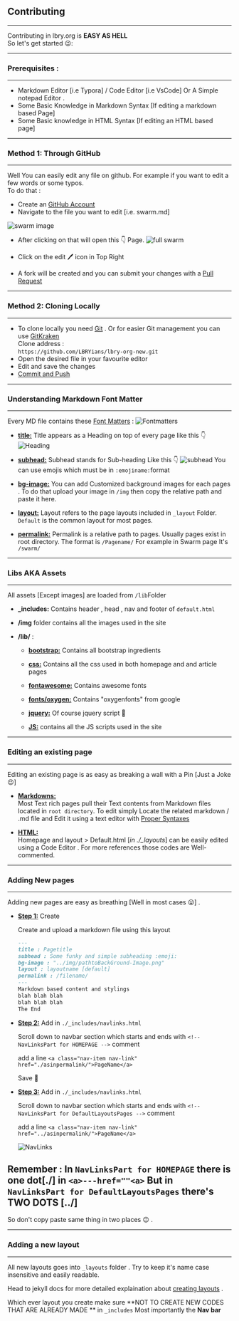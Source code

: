 ## Contributing
-------------
Contributing in lbry.org is **EASY AS HELL** <br>
So let's get started 😉: <br>

---------
### Prerequisites :
---------
- Markdown Editor [i.e Typora] / Code Editor [i.e VsCode] Or A Simple notepad Editor .
- Some Basic Knowledge in Markdown Syntax [If editing a markdown based Page]
- Some Basic knowledge in HTML Syntax [If editing an HTML based page]
--------------
### Method 1: Through GitHub
--------------
Well You can easily edit any file on github. For example if you want to edit a few words or some typos. <br>
To do that : 
- Create an [GitHub Account](https://github.com/join) 
- Navigate to the file you want to edit [i.e. swarm.md]

![swarm image](https://imgur.com/aAlvsWh.png)
- After clicking on that will open this 👇 Page.
![full swarm](https://imgur.com/wk3ehIX.png)

- Click on the edit 🖊 icon in Top Right
- A fork will be created and you can submit your changes with a [Pull Request](https://help.github.com/en/github/collaborating-with-issues-and-pull-requests/about-pull-requests)
----------
### Method 2: Cloning Locally
----------
- To clone locally you need [Git](https://git-scm.com/) . Or for easier Git management you can use [GitKraken](https://www.gitkraken.com/invite/gtG6Etur) <br>
Clone address : <br>
 `https://github.com/LBRYians/lbry-org-new.git`
 - Open the desired file in your favourite editor
 - Edit and save the changes
 - [Commit and Push](https://help.github.com/en/github/managing-files-in-a-repository/adding-a-file-to-a-repository-using-the-command-line)
--------
### Understanding Markdown Font Matter
--------
Every MD file contains these [Font Matters](https://jekyllrb.com/docs/front-matter/) :
![Fontmatters](https://imgur.com/10QKsvw.png)

- <u>**title:**</u> Title appears as a Heading on top of every page like this 👇
![Heading](https://imgur.com/37wdP4Y.png)
- <u>**subhead:**</u> Subhead stands for Sub-heading Like this 👇
![subhead](https://imgur.com/u1TLwjp.png) 
You can use emojis which must be in `:emojiname:`format

- <u>**bg-image:**</u> You can add Customized background images for each pages . To do that upload your image in `/img` then copy the relative path and paste it here.
- <u>**layout:**</u> Layout refers to the page layouts included in `_layout` Folder. `Default` is the common layout for most pages.
- <u>**permalink:**</u> Permalink is a relative path to pages. Usually pages exist in root directory. The format is `/Pagename/` For example in Swarm page It's `/swarm/`

----------
### Libs AKA Assets
----------
All assets [Except images] are loaded from `/lib`Folder

- **_includes:** Contains header , head , nav and footer of `default.html`

- **/img** folder contains all the images used in the site

- **/lib/** :

  - <u>**bootstrap:**</u>  Contains all bootstrap ingredients 

  - <u>**css:**</u> Contains all the css used in both homepage and and article pages

  - <u>**fontawesome:**</u> Contains awesome fonts

  - <u>**fonts/oxygen:**</u> Contains "oxygenfonts" from google

  - <u>**jquery:**</u> Of course jquery script :slightly_smiling_face:

  - <u>**JS:**</u> contains all the JS scripts used in the site 

----------
### Editing an existing page
-----
Editing an existing page is as easy as breaking a wall with a Pin [Just a Joke 😉]
- <u>**Markdowns:**</u> <br>
  Most Text rich pages pull their Text contents from Markdown files located in `root directory`. To edit simply Locate the related markdown / .md file and Edit it using a text editor with [Proper Syntaxes](https://www.markdownguide.org/basic-syntax/) 

- <u>**HTML:**</u> <br> Homepage and layout > Default.html [*in ./_layouts*] can be easily edited using a Code Editor . For more    references  those codes are Well-commented.

---

###  Adding New pages

--------

Adding new pages are easy as breathing [Well in most cases :stuck_out_tongue:] . <br>

- <u>**Step 1:**</u> Create

  Create and upload a markdown file using this layout

  ```markdown
  ---
  title : Pagetitle
  subhead : Some funky and simple subheading :emoji:
  bg-image : "../img/pathtoBackGround-Image.png"
  layout : layoutname [default]
  permalink : /filename/
  ---
  Markdown based content and stylings
  blah blah blah
  blah blah blah
  The End
  ```
  
  
  


  
- <u>**Step 2:**</u> Add in `./_includes/navlinks.html`

  Scroll down to navbar section which starts and ends with `<!-- NavLinksPart for HOMEPAGE -->` comment <br>
  
  add a line `<a class="nav-item nav-link" href="./asinpermalink/">PageName</a> ` <br>

  Save :beer:

- <u>**Step 3:**</u> Add in `./_includes/navlinks.html` 

  Scroll down to navbar section which starts and ends with `<!-- NavLinksPart for DefaultLayoutsPages -->` comment <br>
  
  add a line `<a class="nav-item nav-link" href="../asinpermalink/">PageName</a> ` <br>
  
  ![NavLinks](https://i.imgur.com/fcqeZVy.png)
  
  
  
## Remember : In `NavLinksPart for HOMEPAGE` there is one dot[./] in `<a>---href=""<a>` But in `NavLinksPart for DefaultLayoutsPages` there's TWO DOTS [../] 

So don't  copy paste same thing in two places :wink: .



----

### Adding a new layout

----

All new layouts goes into `_layouts` folder . Try to keep it's name case insensitive and easily readable.

Head to jekyll docs for more detailed explaination about  [creating layouts](https://jekyllrb.com/docs/step-by-step/04-layouts/) .

Which ever layout you create make sure **NOT TO CREATE NEW CODES THAT ARE ALREADY MADE ** in `_includes` Most importantly the **Nav bar** 

  
